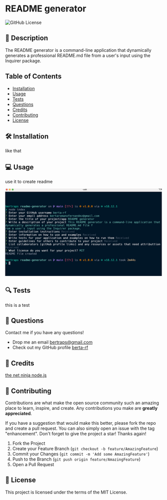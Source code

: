 

# README generator

![GitHub License](https://img.shields.io/badge/License-MIT-yellow.svg)


## 🎯 Description

The README generator is a command-line application that dynamically generates a professional README.md file from a user's input using the Inquirer package.


## Table of Contents

- [Installation](#installation)
- [Usage](#usage)
- [Tests](#tests)
- [Questions](#questions)
- [Credits](#credits)
- [Contributing](#howtocontribute)
- [License](#license)


## 🛠 Installation

like that


## 💻 Usage

use it to create readme 
    
![App Screenshot](assets/images/screenshot.png)


## 🔍 Tests

this is a test


## 💬 Questions

Contact me if you have any questions!

- Drop me an email [bertraps@gmail.com](mailto:bertraps@gmail.com)
- Check out my GitHub profile [berta-rf](https://github.com/berta-rf)


## 🤝 Credits

[the net ninja node.js](www.youtubbe.jajaja)



## 💪 Contributing

Contributions are what make the open source community such an amazing place to learn, inspire, and create. Any contributions you make are **greatly appreciated**.

If you have a suggestion that would make this better, please fork the repo and create a pull request. You can also simply open an issue with the tag "enhancement".
Don't forget to give the project a star! Thanks again!

1. Fork the Project
2. Create your Feature Branch (`git checkout -b feature/AmazingFeature`)
3. Commit your Changes (`git commit -m 'Add some AmazingFeature'`)
4. Push to the Branch (`git push origin feature/AmazingFeature`)
5. Open a Pull Request



## 📖 License

This project is licensed under the terms of the MIT License.

